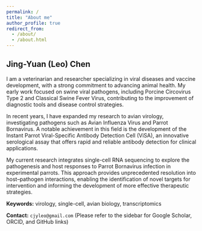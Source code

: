 ```yaml
---
permalink: /
title: "About me"
author_profile: true
redirect_from:
  - /about/
  - /about.html
---
```


## Jing-Yuan (Leo) Chen

I am a veterinarian and researcher specializing in viral diseases and vaccine development, with a strong commitment to advancing animal health. My early work focused on swine viral pathogens, including Porcine Circovirus Type 2 and Classical Swine Fever Virus, contributing to the improvement of diagnostic tools and disease control strategies.

In recent years, I have expanded my research to avian virology, investigating pathogens such as Avian Influenza Virus and Parrot Bornavirus. A notable achievement in this field is the development of the Instant Parrot Viral-Specific Antibody Detection Cell (ViSA), an innovative serological assay that offers rapid and reliable antibody detection for clinical applications.

My current research integrates single-cell RNA sequencing to explore the pathogenesis and host responses to Parrot Bornavirus infection in experimental parrots. This approach provides unprecedented resolution into host–pathogen interactions, enabling the identification of novel targets for intervention and informing the development of more effective therapeutic strategies.

**Keywords:** virology, single-cell, avian biology, transcriptomics

**Contact:** `cjyleo@gmail.com`
(Please refer to the sidebar for Google Scholar, ORCID, and GitHub links)
